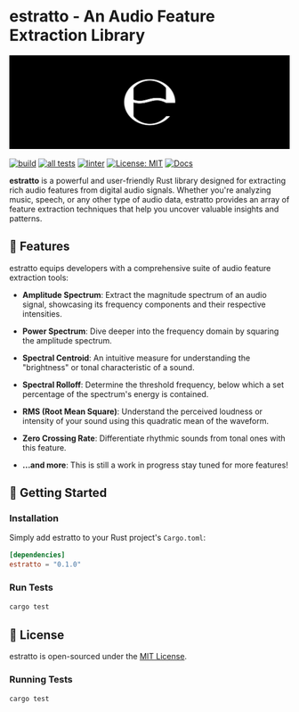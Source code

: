 # estratto - An Audio Feature Extraction Library

![estratto Logo](logo-banner.png)

[![build](https://github.com/AmberJBlue/estratto/actions/workflows/build.yml/badge.svg?branch=main)](https://github.com/AmberJBlue/estratto/actions/workflows/build.yml)
[![all tests](https://github.com/AmberJBlue/estratto/actions/workflows/test.yml/badge.svg)](https://github.com/AmberJBlue/estratto/actions/workflows/test.yml)
[![linter](https://github.com/AmberJBlue/estratto/actions/workflows/lint.yml/badge.svg)](https://github.com/AmberJBlue/estratto/actions/workflows/lint.yml)
[![License: MIT](https://img.shields.io/badge/license-MIT-blue.svg)](https://opensource.org/licenses/MIT)
[![Docs](https://img.shields.io/badge/docs-latest-blue.svg)](link-to-your-documentation-if-any)

**estratto** is a powerful and user-friendly Rust library designed for extracting rich audio features from digital audio signals. Whether you're analyzing music, speech, or any other type of audio data, estratto provides an array of feature extraction techniques that help you uncover valuable insights and patterns.

## 🎵 Features

estratto equips developers with a comprehensive suite of audio feature extraction tools:

- **Amplitude Spectrum**: Extract the magnitude spectrum of an audio signal, showcasing its frequency components and their respective intensities.

- **Power Spectrum**: Dive deeper into the frequency domain by squaring the amplitude spectrum.

- **Spectral Centroid**: An intuitive measure for understanding the "brightness" or tonal characteristic of a sound.

- **Spectral Rolloff**: Determine the threshold frequency, below which a set percentage of the spectrum's energy is contained.

- **RMS (Root Mean Square)**: Understand the perceived loudness or intensity of your sound using this quadratic mean of the waveform.

- **Zero Crossing Rate**: Differentiate rhythmic sounds from tonal ones with this feature.

- **...and more**: This is still a work in progress stay tuned for more features!


## 🚀 Getting Started

### Installation

Simply add estratto to your Rust project's `Cargo.toml`:

```toml
[dependencies]
estratto = "0.1.0"
```

### Run Tests

```sh
cargo test
```

## 📜 License

estratto is open-sourced under the [MIT License](https://opensource.org/licenses/MIT).

### Running Tests

```sh
cargo test
```
